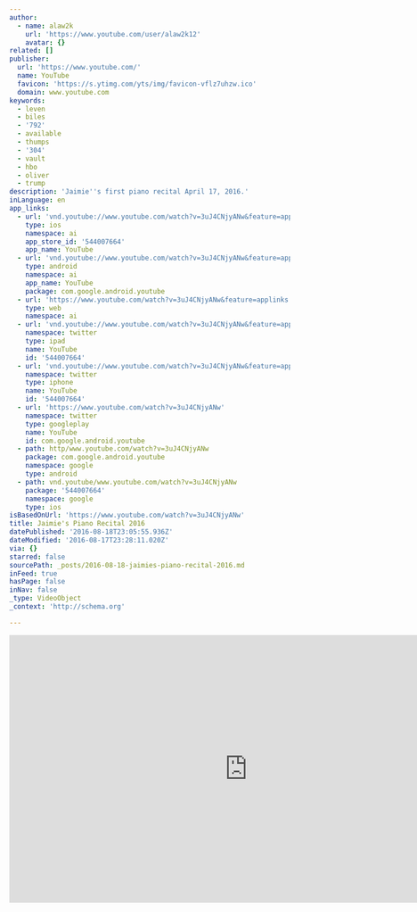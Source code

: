 ```yaml
---
author:
  - name: alaw2k
    url: 'https://www.youtube.com/user/alaw2k12'
    avatar: {}
related: []
publisher:
  url: 'https://www.youtube.com/'
  name: YouTube
  favicon: 'https://s.ytimg.com/yts/img/favicon-vflz7uhzw.ico'
  domain: www.youtube.com
keywords:
  - leven
  - biles
  - '792'
  - available
  - thumps
  - '304'
  - vault
  - hbo
  - oliver
  - trump
description: 'Jaimie''s first piano recital April 17, 2016.'
inLanguage: en
app_links:
  - url: 'vnd.youtube://www.youtube.com/watch?v=3uJ4CNjyANw&feature=applinks'
    type: ios
    namespace: ai
    app_store_id: '544007664'
    app_name: YouTube
  - url: 'vnd.youtube://www.youtube.com/watch?v=3uJ4CNjyANw&feature=applinks'
    type: android
    namespace: ai
    app_name: YouTube
    package: com.google.android.youtube
  - url: 'https://www.youtube.com/watch?v=3uJ4CNjyANw&feature=applinks'
    type: web
    namespace: ai
  - url: 'vnd.youtube://www.youtube.com/watch?v=3uJ4CNjyANw&feature=applinks'
    namespace: twitter
    type: ipad
    name: YouTube
    id: '544007664'
  - url: 'vnd.youtube://www.youtube.com/watch?v=3uJ4CNjyANw&feature=applinks'
    namespace: twitter
    type: iphone
    name: YouTube
    id: '544007664'
  - url: 'https://www.youtube.com/watch?v=3uJ4CNjyANw'
    namespace: twitter
    type: googleplay
    name: YouTube
    id: com.google.android.youtube
  - path: http/www.youtube.com/watch?v=3uJ4CNjyANw
    package: com.google.android.youtube
    namespace: google
    type: android
  - path: vnd.youtube/www.youtube.com/watch?v=3uJ4CNjyANw
    package: '544007664'
    namespace: google
    type: ios
isBasedOnUrl: 'https://www.youtube.com/watch?v=3uJ4CNjyANw'
title: Jaimie's Piano Recital 2016
datePublished: '2016-08-18T23:05:55.936Z'
dateModified: '2016-08-17T23:28:11.020Z'
via: {}
starred: false
sourcePath: _posts/2016-08-18-jaimies-piano-recital-2016.md
inFeed: true
hasPage: false
inNav: false
_type: VideoObject
_context: 'http://schema.org'

---
```

<iframe src="https://cdn.embedly.com/widgets/media.html?src=https%3A%2F%2Fwww.youtube.com%2Fembed%2F3uJ4CNjyANw%3Ffeature%3Doembed&amp;url=http%3A%2F%2Fwww.youtube.com%2Fwatch%3Fv%3D3uJ4CNjyANw&amp;image=https%3A%2F%2Fi.ytimg.com%2Fvi%2F3uJ4CNjyANw%2Fhqdefault.jpg&amp;key=b7d04c9b404c499eba89ee7072e1c4f7&amp;type=text%2Fhtml&amp;schema=youtube" width="854" height="480" scrolling="no" frameborder="0" allowfullscreen="" style=""></iframe>